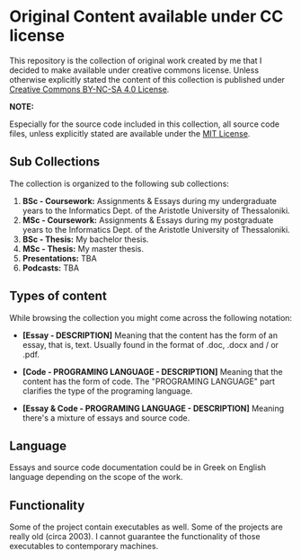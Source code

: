 # Original Content available under CC license

This repository is the collection of original work created by me that I decided to make available under creative commons license. Unless otherwise explicitly stated the content of this collection is published under [Creative Commons BY-NC-SA 4.0 License](https://creativecommons.org/licenses/by-nc-sa/4.0/).

__NOTE:__ 

Especially for the source code included in this collection, all source code files, unless explicitly stated are available under the [MIT License](https://opensource.org/licenses/MIT).

## Sub Collections

The collection is organized to the following sub collections:

1. __BSc - Coursework:__ Assignments & Essays during my undergraduate years to the Informatics Dept. of the Aristotle University of Thessaloniki.
2. __MSc - Coursework:__ Assignments & Essays during my postgraduate years to the Informatics Dept. of the Aristotle University of Thessaloniki.
3. __BSc - Thesis:__ My bachelor thesis.
4. __MSc - Thesis:__ My master thesis.
5. __Presentations:__ TBA
6. __Podcasts:__ TBA

## Types of content

While browsing the collection you might come across the following notation:

- __[Essay - DESCRIPTION]__ Meaning that the content has the form of an essay, that is, text. Usually found in the format of .doc, .docx and / or .pdf.
- __[Code - PROGRAMING LANGUAGE - DESCRIPTION]__ Meaning that the content has the form of code. The "PROGRAMING LANGUAGE" part clarifies the type of the programing language.

- __[Essay & Code - PROGRAMING LANGUAGE - DESCRIPTION]__ Meaning there's a mixture of essays and source code.

## Language

Essays and source code documentation could be in Greek on English language depending on the scope of the work. 

## Functionality

Some of the project contain executables as well. Some of the projects are really old (circa 2003). I cannot guarantee the functionality of those executables to contemporary machines.